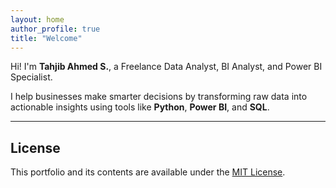 ```yaml
---
layout: home
author_profile: true
title: "Welcome"
---
```


Hi! I'm **Tahjib Ahmed S.**, a Freelance Data Analyst, BI Analyst, and Power BI Specialist.

I help businesses make smarter decisions by transforming raw data into actionable insights using tools like **Python**, **Power BI**, and **SQL**.

---

## License

This portfolio and its contents are available under the [MIT License](https://github.com/tahjib07/tahjib07.github.io/blob/main/LICENSE).
